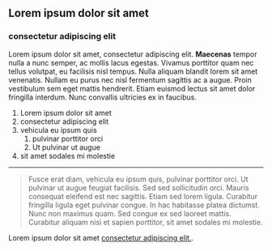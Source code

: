 ## Lorem ipsum dolor sit amet
### consectetur adipiscing elit

Lorem ipsum dolor sit amet, consectetur adipiscing elit. **Maecenas** tempor nulla a nunc semper, ac mollis lacus egestas. Vivamus porttitor quam nec tellus volutpat, eu facilisis nisl tempus. Nulla aliquam blandit lorem sit amet venenatis. Nullam eu purus nec nisl fermentum sagittis ac a augue. Proin vestibulum sem eget mattis hendrerit. Etiam euismod lectus sit amet dolor fringilla interdum. Nunc convallis ultricies ex in faucibus.

1. Lorem ipsum dolor sit amet
1. consectetur adipiscing elit
1. vehicula eu ipsum quis
    1. pulvinar porttitor orci
    1. Ut pulvinar ut augue
1. sit amet sodales mi molestie

_________________

> Fusce erat diam, vehicula eu ipsum quis, pulvinar porttitor orci. Ut pulvinar ut augue feugiat facilisis. Sed sed sollicitudin orci. Mauris consequat eleifend est nec sagittis. Etiam sed lorem ligula. Curabitur fringilla ligula eget pulvinar congue. In hac habitasse platea dictumst. Nunc non maximus quam. Sed congue ex sed laoreet mattis. Curabitur aliquam nisi et sapien porttitor, sit amet sodales mi molestie.


Lorem ipsum dolor sit amet [consectetur adipiscing elit.](http://info.cern.ch/hypertext/WWW/TheProject.html).